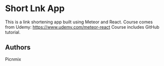 # Short Lnk App

This is a link shortening app built using Meteor and React. 
Course comes from Udemy: https://www.udemy.com/meteor-react
Course includes GitHub tutorial.

## Authors

Picnmix
